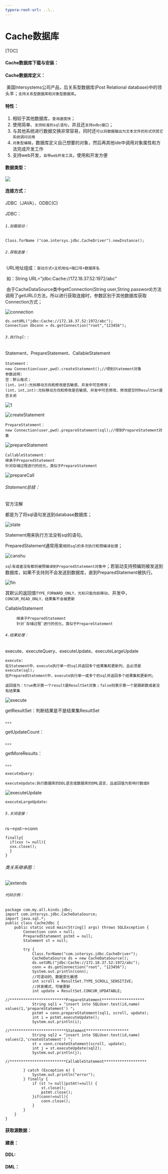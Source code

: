 ```yaml
---
typora-root-url: ..\..
---
```


# Cache数据库

[TOC]

#### Cache数据库下载与安装：



#### Cache数据库定义：

​       美国Intersystems公司产品，后关系型数据库(Post Relational database)中的领头羊；`支持关系型数据库和对象型数据库`。

#### 特性：

1. 相较于其他数据库，`查询速度快`；
2. 使用简单、`支持标准的sql语句`，并且还`支持odbc接口`；
3. 与其他系统进行数据交换非常容易，同时还`可以将数据输出为文本文件的形式供其它系统调问访用`
4. `对象型编辑`，数据库定义自己想要的对象，然后再其他ide中调用对象属性和方法完成开发工作
5. 支持web开发，`自带web开发工具`，使用和开发方便

#### 数据类型：

![](../kind.png)



#### 连接方式：

JDBC（JAVA）、ODBC(C)

JDBC：

###### `1.加载驱动：`

```
Class.forName ("com.intersys.jdbc.CacheDriver").newInstance();
```

###### `2.获取连接：`

​      URL地址组成：`驱动方式+主机地址+端口号+数据库名`

​      如：String URL="jdbc:Cache://172.18.37.52:1972/abc"

​     由于CacheDataSource类中getConnection(String user,String password)方法调用了getURL()方法，所以进行获取连接时，参数区别于其他数据库获取Connection方式；

![connection](../connection.png)

```
ds.setURL("jdbc:Cache://172.18.37.52:1972/abc");
Connection dbconn = ds.getConnection("root","123456");
```

###### `3.执行sql:`  :

Statement、PrepareStatement、CallableStatement

```
Statement：
new Connection(user,pwd).createStatement();//得到Statement对象
参数说明:
空：默认格式；
(int，int):光标移动方向和修改是否敏感、并发中可否修改；
(int，int,int):光标移动方向和修改是否敏感、并发中可否修改、修改提交时ResultSet是否关闭
```

![1](../1.png)

![createStatement](../createStatement.png)

```
PrepareStatement：
new Connection(user,pwd).prepareStatement(sql);//得到PrepareStatement对象

```

![prepareStatement](../prepareStatement.png)

```
CallableStatement：
继承于PreparedStatement
针对存储过程进行的优化，类似于PrepareStatement
```

![prepareCall](../prepareCall.png)

###### Statement总结：

官方注解

都是为了将sql语句发送到database数据库；

![state](../state.png)

Statement用来执行方法没有sql的语句。

PreparedStatement通常用来`相同sql的多次执行和预编译处理`；

![canshu](../canshu.png)

​       `sql有或者没有都将被预编译到PreparedStatement对象中`；若驱动支持预编则被发送到数据库，如果不支持则不会发送到数据库，直到PreparedStatement被执行。

![fin](../fin.png)

​    其默认的返回值`TYPE_FORWARD_ONLY，光标只能向前移动`、并发中，`CONCUR_READ_ONLY，结果集不会被更新`

CallableStatement

```
     继承于PreparedStatement
     针对`存储过程`进行的优化，类似于PrepareStatement
```

###### `4.结果处理：`

execute、executeQuery、executeUpdate、executeLargeUpdate

```
execute:
在Statement中，execute执行单一的sql并返回多个结果集和更新列，且必须是execute(sql);
在PreparedStatement中，execute执行单一或多个的sql并返回多个结果集和更新列;

返回值为：true表示第一个result是ResultSet对象；false则表示第一个是跟新数或者没有结果集
```

![execute](../execute.png)

getResultSet：判断结果是不是结果集ResultSet

。。。

getUpdateCount：

。。。

getMoreResults：

。。。

```
executeQuery:
```

```
executeUpdate:执行数据库的DDL语言或数据库的DML语言，且返回值为影响行数或0
```

![executeUpdate](../executeUpdate.png)

```
executeLargeUpdate:
```

###### `5.关闭连接：`

rs——>pst——>conn

```
finally{
  if(xxx != null){
  xxx.close();
  }
}
```

###### 类关系继承图：

![extends](../extends.png)

###### `代码示例：`

```
package com.my.all.kinds.jdbc;
import com.intersys.jdbc.CacheDataSource;
import java.sql.*;
public class CacheJdbc {
    public static void main(String[] args) throws SQLException {
        Connection conn = null;
        PreparedStatement pstmt = null;
        Statement st = null;

        try {
            Class.forName("com.intersys.jdbc.CacheDriver");
            CacheDataSource ds = new CacheDataSource();
            ds.setURL("jdbc:Cache://172.18.37.52:1972/abc");
            conn = ds.getConnection("root", "123456");
            System.out.println(conn);
            //可滚动的、数据变化敏感
            int scroll = ResultSet.TYPE_SCROLL_SENSITIVE;
            //并发模式，可被更新
            int update = ResultSet.CONCUR_UPDATABLE;

//*************************PrepareStatement*******************
            String sql1 = "insert into SQLUser.test(id,name) values(1,'prepareStatement') ";
            pstmt = conn.prepareStatement(sql1, scroll, update);
            int i = pstmt.executeUpdate();
            System.out.println(i);
            
//*************************Statement*******************
            String sql2 = "insert into SQLUser.test(id,name) values(2,'createStatement') ";
            st = conn.createStatement(scroll, update);
            int j = st.executeUpdate(sql2);
            System.out.println(j);

//*************************CallableStatement*******************

        } catch (Exception e) {
            System.out.println("error");
        } finally {
            if (st != null|pstmt!=null) {
                st.close();
                pstmt.close();
            }if(conn!=null){
                conn.close();
            }
        }
    }
}
```

#### 获取源数据：



#### 建表：



#### DDL:



#### DML：





